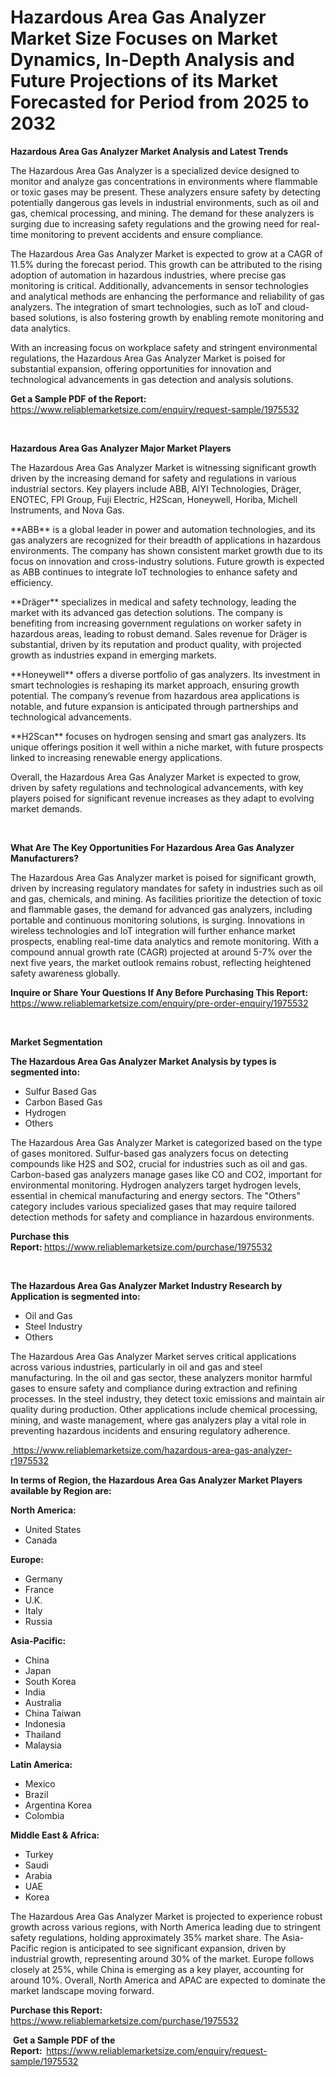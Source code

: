 <p><h1>Hazardous Area Gas Analyzer Market Size Focuses on Market Dynamics, In-Depth Analysis and Future Projections of its Market Forecasted for Period from 2025 to 2032</h1></p><p><strong>Hazardous Area Gas Analyzer Market Analysis and Latest Trends</strong></p>
<p><p>The Hazardous Area Gas Analyzer is a specialized device designed to monitor and analyze gas concentrations in environments where flammable or toxic gases may be present. These analyzers ensure safety by detecting potentially dangerous gas levels in industrial environments, such as oil and gas, chemical processing, and mining. The demand for these analyzers is surging due to increasing safety regulations and the growing need for real-time monitoring to prevent accidents and ensure compliance.</p><p>The Hazardous Area Gas Analyzer Market is expected to grow at a CAGR of 11.5% during the forecast period. This growth can be attributed to the rising adoption of automation in hazardous industries, where precise gas monitoring is critical. Additionally, advancements in sensor technologies and analytical methods are enhancing the performance and reliability of gas analyzers. The integration of smart technologies, such as IoT and cloud-based solutions, is also fostering growth by enabling remote monitoring and data analytics.</p><p>With an increasing focus on workplace safety and stringent environmental regulations, the Hazardous Area Gas Analyzer Market is poised for substantial expansion, offering opportunities for innovation and technological advancements in gas detection and analysis solutions.</p></p>
<p><strong>Get a Sample PDF of the Report:&nbsp;</strong> <a href="https://www.reliablemarketsize.com/enquiry/request-sample/1975532?utm_campaign=3324&utm_medium=2&utm_source=Github&utm_content=ia&utm_term=12042025&utm_id=hazardous-area-gas-analyzer">https://www.reliablemarketsize.com/enquiry/request-sample/1975532</a></p>
<p>&nbsp;</p>
<p><strong>Hazardous Area Gas Analyzer Major Market Players</strong></p>
<p><p>The Hazardous Area Gas Analyzer Market is witnessing significant growth driven by the increasing demand for safety and regulations in various industrial sectors. Key players include ABB, AIYI Technologies, Dräger, ENOTEC, FPI Group, Fuji Electric, H2Scan, Honeywell, Horiba, Michell Instruments, and Nova Gas.</p><p>**ABB** is a global leader in power and automation technologies, and its gas analyzers are recognized for their breadth of applications in hazardous environments. The company has shown consistent market growth due to its focus on innovation and cross-industry solutions. Future growth is expected as ABB continues to integrate IoT technologies to enhance safety and efficiency.</p><p>**Dräger** specializes in medical and safety technology, leading the market with its advanced gas detection solutions. The company is benefiting from increasing government regulations on worker safety in hazardous areas, leading to robust demand. Sales revenue for Dräger is substantial, driven by its reputation and product quality, with projected growth as industries expand in emerging markets.</p><p>**Honeywell** offers a diverse portfolio of gas analyzers. Its investment in smart technologies is reshaping its market approach, ensuring growth potential. The company’s revenue from hazardous area applications is notable, and future expansion is anticipated through partnerships and technological advancements.</p><p>**H2Scan** focuses on hydrogen sensing and smart gas analyzers. Its unique offerings position it well within a niche market, with future prospects linked to increasing renewable energy applications.</p><p>Overall, the Hazardous Area Gas Analyzer Market is expected to grow, driven by safety regulations and technological advancements, with key players poised for significant revenue increases as they adapt to evolving market demands.</p></p>
<p>&nbsp;</p>
<p><strong>What Are The Key Opportunities For Hazardous Area Gas Analyzer Manufacturers?</strong></p>
<p><p>The Hazardous Area Gas Analyzer market is poised for significant growth, driven by increasing regulatory mandates for safety in industries such as oil and gas, chemicals, and mining. As facilities prioritize the detection of toxic and flammable gases, the demand for advanced gas analyzers, including portable and continuous monitoring solutions, is surging. Innovations in wireless technologies and IoT integration will further enhance market prospects, enabling real-time data analytics and remote monitoring. With a compound annual growth rate (CAGR) projected at around 5-7% over the next five years, the market outlook remains robust, reflecting heightened safety awareness globally.</p></p>
<p><strong>Inquire or Share Your Questions If Any Before Purchasing This Report:</strong> <a href="https://www.reliablemarketsize.com/enquiry/pre-order-enquiry/1975532?utm_campaign=3324&utm_medium=2&utm_source=Github&utm_content=ia&utm_term=12042025&utm_id=hazardous-area-gas-analyzer">https://www.reliablemarketsize.com/enquiry/pre-order-enquiry/1975532</a></p>
<p>&nbsp;</p>
<p><strong>Market Segmentation</strong></p>
<p><strong>The Hazardous Area Gas Analyzer Market Analysis by types is segmented into:</strong></p>
<p><ul><li>Sulfur Based Gas</li><li>Carbon Based Gas</li><li>Hydrogen</li><li>Others</li></ul></p>
<p><p>The Hazardous Area Gas Analyzer Market is categorized based on the type of gases monitored. Sulfur-based gas analyzers focus on detecting compounds like H2S and SO2, crucial for industries such as oil and gas. Carbon-based gas analyzers manage gases like CO and CO2, important for environmental monitoring. Hydrogen analyzers target hydrogen levels, essential in chemical manufacturing and energy sectors. The "Others" category includes various specialized gases that may require tailored detection methods for safety and compliance in hazardous environments.</p></p>
<p><strong>Purchase this Report:&nbsp;</strong><a href="https://www.reliablemarketsize.com/purchase/1975532?utm_campaign=3324&utm_medium=2&utm_source=Github&utm_content=ia&utm_term=12042025&utm_id=hazardous-area-gas-analyzer">https://www.reliablemarketsize.com/purchase/1975532</a></p>
<p>&nbsp;</p>
<p><strong>The Hazardous Area Gas Analyzer Market Industry Research by Application is segmented into:</strong></p>
<p><ul><li>Oil and Gas</li><li>Steel Industry</li><li>Others</li></ul></p>
<p><p>The Hazardous Area Gas Analyzer Market serves critical applications across various industries, particularly in oil and gas and steel manufacturing. In the oil and gas sector, these analyzers monitor harmful gases to ensure safety and compliance during extraction and refining processes. In the steel industry, they detect toxic emissions and maintain air quality during production. Other applications include chemical processing, mining, and waste management, where gas analyzers play a vital role in preventing hazardous incidents and ensuring regulatory adherence.</p></p>
<p><a href="https://www.reliablemarketsize.com/hazardous-area-gas-analyzer-r1975532?utm_campaign=3324&utm_medium=2&utm_source=Github&utm_content=ia&utm_term=12042025&utm_id=hazardous-area-gas-analyzer">&nbsp;https://www.reliablemarketsize.com/hazardous-area-gas-analyzer-r1975532</a></p>
<p><strong>In terms of Region, the Hazardous Area Gas Analyzer Market Players available by Region are:</strong></p>
<p>
    <p> <strong> North America: </strong>
        <ul>
            <li>United States</li>
            <li>Canada</li>
        </ul>
        </p> 
    <p> <strong> Europe: </strong>
        <ul>
            <li>Germany</li>
            <li>France</li>
            <li>U.K.</li>
            <li>Italy</li>
            <li>Russia</li>
        </ul>
        </p> 
    <p> <strong> Asia-Pacific: </strong>
        <ul>
            <li>China</li>
            <li>Japan</li>
            <li>South Korea</li>
            <li>India</li>
            <li>Australia</li>
            <li>China Taiwan</li>
            <li>Indonesia</li>
            <li>Thailand</li>
            <li>Malaysia</li>
        </ul>
        </p> 
    <p> <strong> Latin America: </strong>
        <ul>
            <li>Mexico</li>
            <li>Brazil</li>
            <li>Argentina Korea</li>
            <li>Colombia</li>
        </ul>
        </p> 
    <p> <strong> Middle East & Africa: </strong>
        <ul>
            <li>Turkey</li>
            <li>Saudi</li>
            <li>Arabia</li>
            <li>UAE</li>
            <li>Korea</li>
        </ul>
    </p>
    </p>
<p><p>The Hazardous Area Gas Analyzer Market is projected to experience robust growth across various regions, with North America leading due to stringent safety regulations, holding approximately 35% market share. The Asia-Pacific region is anticipated to see significant expansion, driven by industrial growth, representing around 30% of the market. Europe follows closely at 25%, while China is emerging as a key player, accounting for around 10%. Overall, North America and APAC are expected to dominate the market landscape moving forward.</p></p>
<p><strong>Purchase this Report: </strong><a href="https://www.reliablemarketsize.com/purchase/1975532?utm_campaign=3324&utm_medium=2&utm_source=Github&utm_content=ia&utm_term=12042025&utm_id=hazardous-area-gas-analyzer">https://www.reliablemarketsize.com/purchase/1975532</a></p>
<p>&nbsp;<strong>Get a Sample PDF of the Report:&nbsp;&nbsp;</strong><a href="https://www.reliablemarketsize.com/enquiry/request-sample/1975532?utm_campaign=3324&utm_medium=2&utm_source=Github&utm_content=ia&utm_term=12042025&utm_id=hazardous-area-gas-analyzer">https://www.reliablemarketsize.com/enquiry/request-sample/1975532</a></p>
<p><strong></strong></p>
<p><p></p><p></p><p></p></p>